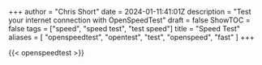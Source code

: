 +++
author = "Chris Short"
date = 2024-01-11:41:01Z
description = "Test your internet connection with OpenSpeedTest"
draft = false
ShowTOC = false
tags = ["speed", "speed test", "test speed"]
title = "Speed Test"
aliases = [
    "openspeedtest",
    "opentest",
    "test",
    "openspeed",
    "fast"
]
+++

{{< openspeedtest >}}